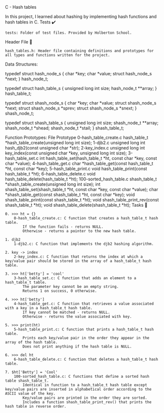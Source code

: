 C - Hash tables

In this project, I learned about hashing by implementing hash functions and hash tables in C.
Tests ✔️

    tests: Folder of test files. Provided by Holberton School.

Header File 📁

    hash_tables.h: Header file containing definitions and prototypes for all types and functions written for the project.

Data Structures:

typedef struct hash_node_s
{
	char *key;
	char *value;
	struct hash_node_s *next;
} hash_node_t;

typedef struct hash_table_s
{
	unsigned long int size;
	hash_node_t **array;
} hash_table_t;

typedef struct shash_node_s
{
	char *key;
	char *value;
	struct shash_node_s *next;
	struct shash_node_s *sprev;
	struct shash_node_s *snext;
} shash_node_t;

typedef struct shash_table_s
{
	unsigned long int size;
	shash_node_t **array;
	shash_node_t *shead;
	shash_node_t *stail;
} shash_table_t;

Function Prototypes:
File 	Prototype
0-hash_table_create.c 	hash_table_t *hash_table_create(unsigned long int size);
1-djb2.c 	unsigned long int hash_djb2(const unsigned char *str);
2-key_index.c 	unsigned long int key_index(const unsigned char *key, unsigned long int size);
3-hash_table_set.c 	int hash_table_set(hash_table_t *ht, const char *key, const char *value);
4-hash_table_get.c 	char *hash_table_get(const hash_table_t *ht, const char *key);
5-hash_table_print.c 	void hash_table_print(const hash_table_t *ht);
6-hash_table_delete.c 	void hash_table_delete(hash_table_t *ht);
100-sorted_hash_table.c 	shash_table_t *shash_table_create(unsigned long int size);
	int shash_table_set(shash_table_t *ht, const char *key, const char *value);
	char *shash_table_get(const shash_table_t *ht, const char *key);
	void shash_table_print(const shash_table_t *ht);
	void shash_table_print_rev(const shash_table_t *ht);
	void shash_table_delete(shash_table_t *ht);
Tasks 📃

    0. >>> ht = {}
        0-hash_table_create.c: C function that creates a hash_table_t hash table.
            If the function fails - returns NULL.
            Otherwise - returns a pointer to the new hash table.

    1. djb2
        1-djb2.c: C function that implements the djb2 hashing algorithm.

    2. key -> index
        2-key_index.c: C function that returns the index at which a key/value pair should be stored in the array of a hash_table_t hash table.

    3. >>> ht['betty'] = 'cool'
        3-hash_table_set.c: C function that adds an element to a hash_table_t table.
            The parameter key cannot be an empty string.
            Returns 1 on success, 0 otherwise.

    4. >>> ht['betty']
        4-hash_table_get.c: C function that retrieves a value associated with a key in a hash_table_t hash table.
            If key cannot be matched - returns NULL.
            Otherwise - returns the value associated with key.

    5. >>> print(ht)
        5-hash_table_print.c: C function that prints a hash_table_t hash table.
            Prints each key/value pair in the order they appear in the array of the hash table.
            Does not print anything if the hash table is NULL.

    6. >>> del ht
        6-hash_table_delete.c: C function that deletes a hash_table_t hash table.

    7. $ht['Betty'] = 'Cool'
        100-sorted_hash_table.c: C functions that define a sorted hash table shash_table_t.
            Identical in function to a hash_table_t hash table except key/value pairs are inserted in alphabetical order according to the ASCII value of the key.
            Key/value pairs are printed in the order they are sorted.
            Includes a function shash_table_print_rev() that prints the hash table in reverse order.
